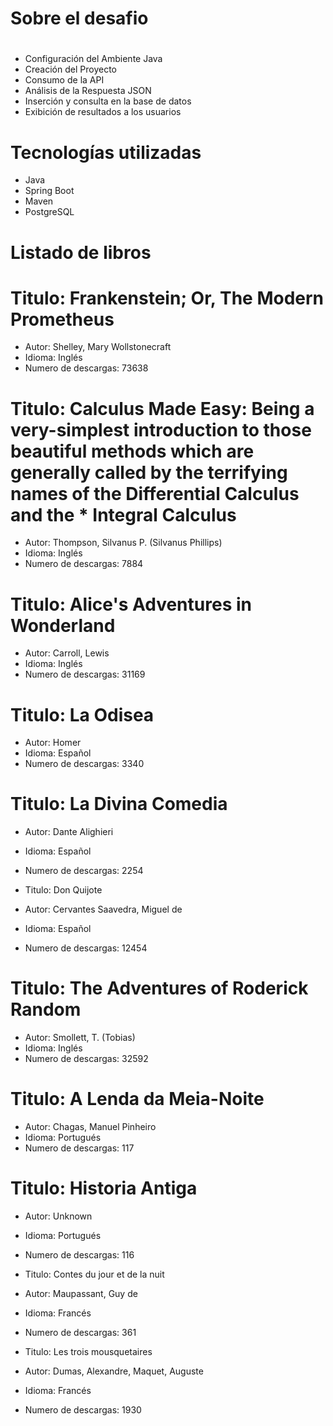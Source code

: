 # Sobre el desafio <h1>

* Configuración del Ambiente Java
* Creación del Proyecto
* Consumo de la API
* Análisis de la Respuesta JSON
* Inserción y consulta en la base de datos
* Exibición de resultados a los usuarios

# Tecnologías utilizadas

* Java
* Spring Boot
* Maven
* PostgreSQL

# Listado de libros
  
# Titulo: Frankenstein; Or, The Modern Prometheus
* Autor: Shelley, Mary Wollstonecraft
* Idioma: Inglés
* Numero de descargas: 73638



# Titulo: Calculus Made Easy: Being a very-simplest introduction to those beautiful methods which are generally called by the terrifying names of the Differential Calculus and the * Integral Calculus
* Autor: Thompson, Silvanus P. (Silvanus Phillips)
* Idioma: Inglés
* Numero de descargas: 7884



# Titulo: Alice's Adventures in Wonderland
* Autor: Carroll, Lewis
* Idioma: Inglés
* Numero de descargas: 31169



# Titulo: La Odisea
* Autor: Homer
* Idioma: Español
* Numero de descargas: 3340



# Titulo: La Divina Comedia
* Autor: Dante Alighieri
* Idioma: Español
* Numero de descargas: 2254



* Titulo: Don Quijote
* Autor: Cervantes Saavedra, Miguel de
* Idioma: Español
* Numero de descargas: 12454


# Titulo: The Adventures of Roderick Random
* Autor: Smollett, T. (Tobias)
* Idioma: Inglés
* Numero de descargas: 32592



# Titulo: A Lenda da Meia-Noite
* Autor: Chagas, Manuel Pinheiro
* Idioma: Portugués
* Numero de descargas: 117



# Titulo: Historia Antiga
* Autor: Unknown
* Idioma: Portugués
* Numero de descargas: 116



* Titulo: Contes du jour et de la nuit
* Autor: Maupassant, Guy de
* Idioma: Francés
* Numero de descargas: 361



* Titulo: Les trois mousquetaires
* Autor: Dumas, Alexandre, Maquet, Auguste
* Idioma: Francés
* Numero de descargas: 1930
